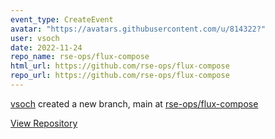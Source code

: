 ```yaml
---
event_type: CreateEvent
avatar: "https://avatars.githubusercontent.com/u/814322?"
user: vsoch
date: 2022-11-24
repo_name: rse-ops/flux-compose
html_url: https://github.com/rse-ops/flux-compose
repo_url: https://github.com/rse-ops/flux-compose
---
```


<a href='https://github.com/vsoch' target='_blank'>vsoch</a> created a new branch, main at <a href='https://github.com/rse-ops/flux-compose' target='_blank'>rse-ops/flux-compose</a>

<a href='https://github.com/rse-ops/flux-compose' target='_blank'>View Repository</a>
